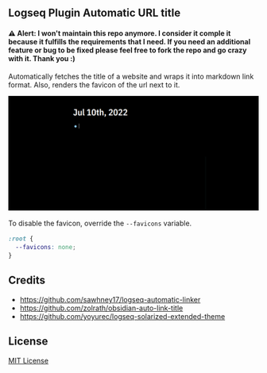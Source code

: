 ## Logseq Plugin Automatic URL title

#### :warning: Alert: I won't maintain this repo anymore. I consider it comple it because it fulfills the requirements that I need. If you need an additional feature or bug to be fixed please feel free to fork the repo and go crazy with it. Thank you :)

Automatically fetches the title of a website and wraps it into markdown link format. Also, renders the favicon of the url next to it.

![demo](demo.gif)

To disable the favicon, override the `--favicons` variable.

```css
:root {
  --favicons: none;
}
```

## Credits

- https://github.com/sawhney17/logseq-automatic-linker
- https://github.com/zolrath/obsidian-auto-link-title
- https://github.com/yoyurec/logseq-solarized-extended-theme

## License

[MIT License](./LICENSE)
